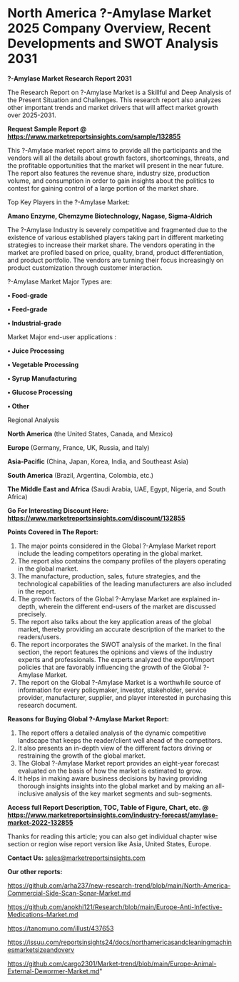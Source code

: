 # North America ?-Amylase Market 2025 Company Overview, Recent Developments and SWOT Analysis 2031

<strong>?-Amylase Market Research Report 2031</strong>

The Research Report on ?-Amylase Market is a Skillful and Deep Analysis of the Present Situation and Challenges. This research report also analyzes other important trends and market drivers that will affect market growth over 2025-2031.

<strong>Request Sample Report @ <a href=https://www.marketreportsinsights.com/sample/132855>https://www.marketreportsinsights.com/sample/132855</a></strong>

This ?-Amylase market report aims to provide all the participants and the vendors will all the details about growth factors, shortcomings, threats, and the profitable opportunities that the market will present in the near future. The report also features the revenue share, industry size, production volume, and consumption in order to gain insights about the politics to contest for gaining control of a large portion of the market share.

Top Key Players in the ?-Amylase Market:

<strong>Amano Enzyme, Chemzyme Biotechnology, Nagase, Sigma-Aldrich</strong>

The ?-Amylase Industry is severely competitive and fragmented due to the existence of various established players taking part in different marketing strategies to increase their market share. The vendors operating in the market are profiled based on price, quality, brand, product differentiation, and product portfolio. The vendors are turning their focus increasingly on product customization through customer interaction.

?-Amylase Market Major Types are:

<strong>• Food-grade

• Feed-grade

• Industrial-grade</strong>

Market Major end-user applications :

<strong>• Juice Processing

• Vegetable Processing

• Syrup Manufacturing

• Glucose Processing

• Other</strong>

Regional Analysis

</u><strong><b>North America</b></strong> (the United States, Canada, and Mexico)

<strong><b>Europe </b></strong>(Germany, France, UK, Russia, and Italy)

<strong><b>Asia-Pacific</b></strong> (China, Japan, Korea, India, and Southeast Asia)

<strong><b>South America</b></strong> (Brazil, Argentina, Colombia, etc.)

<strong><b>The Middle East and Africa</b></strong> (Saudi Arabia, UAE, Egypt, Nigeria, and South Africa)

<strong>Go For Interesting Discount Here: <a href=https://www.marketreportsinsights.com/discount/132855>https://www.marketreportsinsights.com/discount/132855</a></strong>

<strong>Points Covered in The Report:</strong>
<ol>
  <li>The major points considered in the Global ?-Amylase Market report include the leading competitors operating in the global market.</li>
  <li>The report also contains the company profiles of the players operating in the global market.</li>
  <li>The manufacture, production, sales, future strategies, and the technological capabilities of the leading manufacturers are also included in the report.</li>
  <li>The growth factors of the Global ?-Amylase Market are explained in-depth, wherein the different end-users of the market are discussed precisely.</li>
  <li>The report also talks about the key application areas of the global market, thereby providing an accurate description of the market to the readers/users.</li>
  <li>The report incorporates the SWOT analysis of the market. In the final section, the report features the opinions and views of the industry experts and professionals. The experts analyzed the export/import policies that are favorably influencing the growth of the Global ?-Amylase Market.</li>
  <li>The report on the Global ?-Amylase Market is a worthwhile source of information for every policymaker, investor, stakeholder, service provider, manufacturer, supplier, and player interested in purchasing this research document.</li>
</ol>
<strong>Reasons for Buying Global ?-Amylase Market Report:</strong>

<ol>
  <li>The report offers a detailed analysis of the dynamic competitive landscape that keeps the reader/client well ahead of the competitors.</li>
  <li>It also presents an in-depth view of the different factors driving or restraining the growth of the global market.</li>
  <li>The Global ?-Amylase Market report provides an eight-year forecast evaluated on the basis of how the market is estimated to grow.</li>
  <li>It helps in making aware business decisions by having providing thorough insights insights into the global market and by making an all-inclusive analysis of the key market segments and sub-segments.</li>
</ol>
<strong>Access full Report Description, TOC, Table of Figure, Chart, etc. @ <a href=https://www.marketreportsinsights.com/industry-forecast/amylase-market-2022-132855>https://www.marketreportsinsights.com/industry-forecast/amylase-market-2022-132855</a></strong>


Thanks for reading this article; you can also get individual chapter wise section or region wise report version like Asia, United States, Europe.

<strong>Contact Us:</strong>
sales@marketreportsinsights.com

<strong>Our other reports:</strong>

<a href=https://github.com/arha237/new-research-trend/blob/main/North-America-Commercial-Side-Scan-Sonar-Market.md>https://github.com/arha237/new-research-trend/blob/main/North-America-Commercial-Side-Scan-Sonar-Market.md</a>

<a href=https://github.com/anokhi121/Research/blob/main/Europe-Anti-Infective-Medications-Market.md>https://github.com/anokhi121/Research/blob/main/Europe-Anti-Infective-Medications-Market.md</a>

<a href=https://tanomuno.com/illust/437653>https://tanomuno.com/illust/437653</a>

<a href=https://issuu.com/reportsinsights24/docs/northamericasandcleaningmachinesmarketsizeandoverv>https://issuu.com/reportsinsights24/docs/northamericasandcleaningmachinesmarketsizeandoverv</a>

<a href=https://github.com/cargo2301/Market-trend/blob/main/Europe-Animal-External-Dewormer-Market.md>https://github.com/cargo2301/Market-trend/blob/main/Europe-Animal-External-Dewormer-Market.md</a>"
